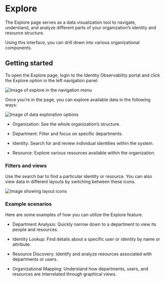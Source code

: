 # Explore 

The Explore page serves as a data visualization tool to navigate, understand, and analyze different parts of your organization’s identity and resource structure.  
 
Using this interface, you can drill down into various organizational components.  
 
## Getting started 

To open the Explore page, login to the Identity Observability portal and click the Explore option in the left navigation panel. 
 
  ![Image of explore in the navigation menu](/Media/explore-menu.png "Image showing where Explore is located in the navigation")

Once you’re in the page, you can explore available data in the following ways: 

  ![Image of data exploration options](/Media/explore-options.png "Image showing data exploration options")

* Organization: See the whole organization’s structure. 

* Department: Filter and focus on specific departments. 

* Identity: Search for and review individual identities within the system. 

* Resource: Explore various resources available within the organization. 

### Filters and views  

Use the search bar to find a particular identity or resource. You can also view data in different layouts by switching between these icons. 
 
 ![Image showing layout icons](/Media/layout-icons.png "Image showing layout icons") 
 
### Example scenarios 

Here are some examples of how you can utilize the Explore feature. 

* Department Analysis: Quickly narrow down to a department to view its people and resources. 

* Identity Lookup: Find details about a specific user or identity by name or attribute. 

* Resource Discovery: Identify and analyze resources associated with departments or users. 

* Organizational Mapping: Understand how departments, users, and resources are interrelated through graphical views. 
